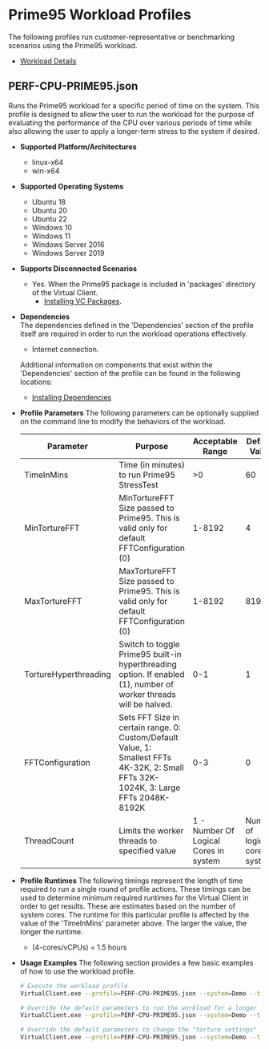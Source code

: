 ﻿# Prime95 Workload Profiles
The following profiles run customer-representative or benchmarking scenarios using the
 Prime95 workload.

* [Workload Details](./prime95.md)

## PERF-CPU-PRIME95.json
Runs the Prime95 workload for a specific period of time on the system. This profile is designed to allow the user to run the workload for the purpose of evaluating
the performance of the CPU over various periods of time while also allowing the user to apply a longer-term stress to the system if desired.

* **Supported Platform/Architectures**
  * linux-x64
  * win-x64

* **Supported Operating Systems**
  * Ubuntu 18
  * Ubuntu 20
  * Ubuntu 22
  * Windows 10
  * Windows 11
  * Windows Server 2016
  * Windows Server 2019

* **Supports Disconnected Scenarios**  
  * Yes. When the Prime95 package is included in 'packages' directory of the Virtual Client.
    * [Installing VC Packages](../../dependencies/0001-install-vc-packages.md).

* **Dependencies**  
  The dependencies defined in the 'Dependencies' section of the profile itself are required in order to run the workload operations effectively.
  * Internet connection.

  Additional information on components that exist within the 'Dependencies' section of the profile can be found in the following locations:
  * [Installing Dependencies](https://microsoft.github.io/VirtualClient/docs/category/dependencies/)

* **Profile Parameters**
  The following parameters can be optionally supplied on the command line to modify the behaviors of the workload.

  | Parameter | Purpose | Acceptable Range | Default Value |
  |-----------|---------|------------------|---------------|
  | TimeInMins | Time (in minutes) to run Prime95 StressTest | >0 | 60 |
  | MinTortureFFT | MinTortureFFT Size passed to Prime95. This is valid only for default FFTConfiguration (0) | 1-8192 | 4 |
  | MaxTortureFFT | MaxTortureFFT Size passed to Prime95. This is valid only for default FFTConfiguration (0) | 1-8192 | 8192 |
  | TortureHyperthreading | Switch to toggle Prime95 built-in hyperthreading option. If enabled (1), number of worker threads will be halved. | 0-1 | 1 |
  | FFTConfiguration | Sets FFT Size in certain range. 0: Custom/Default Value, 1: Smallest FFTs 4K-32K, 2: Small FFTs 32K-1024K, 3: Large FFTs 2048K-8192K | 0-3 | 0
  | ThreadCount| Limits the worker threads to specified value | 1 - Number Of Logical Cores in system | Number of logical cores in system |

* **Profile Runtimes**
  The following timings represent the length of time required to run a single round of profile actions. These timings can be used to determine
  minimum required runtimes for the Virtual Client in order to get results. These are estimates based on the number of system cores. The runtime for
  this particular profile is affected by the value of the 'TimeInMins' parameter above. The larger the value, the longer the runtime.

  * (4-cores/vCPUs) = 1.5 hours

* **Usage Examples**
  The following section provides a few basic examples of how to use the workload profile.

  ```bash
  # Execute the workload profile
  VirtualClient.exe --profile=PERF-CPU-PRIME95.json --system=Demo --timeout=1440 --packageStore="{BlobConnectionString|SAS Uri}"

  # Override the default parameters to run the workload for a longer period of time
  VirtualClient.exe --profile=PERF-CPU-PRIME95.json --system=Demo --timeout=1440 --packageStore="{BlobConnectionString|SAS Uri}" --parameters="TimeInMins=240,,,FFTConfiguration=1"

  # Override the default parameters to change the "torture settings" when running the workload.
  VirtualClient.exe --profile=PERF-CPU-PRIME95.json --system=Demo --timeout=1440 --packageStore="{BlobConnectionString|SAS Uri}" --parameters="MinTortureFFT=1024,,,MaxTortureFFT=4096,,,TortureHyperthreading=0"
  ```
